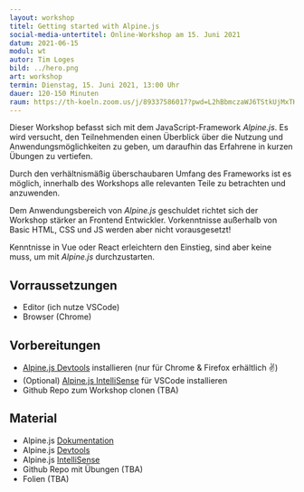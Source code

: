 ```yaml
---
layout: workshop
titel: Getting started with Alpine.js
social-media-untertitel: Online-Workshop am 15. Juni 2021
datum: 2021-06-15
modul: wt
autor: Tim Loges
bild: ../hero.png
art: workshop
termin: Dienstag, 15. Juni 2021, 13:00 Uhr
dauer: 120-150 Minuten 
raum: https://th-koeln.zoom.us/j/89337586017?pwd=L2hBbmczaWJ6TStkUjMxTHlRc0ZhUT09
---
```


Dieser Workshop befasst sich mit dem JavaScript-Framework *Alpine.js*. Es wird versucht, den Teilnehmenden einen Überblick über die Nutzung und Anwendungsmöglichkeiten zu geben, um daraufhin das Erfahrene in kurzen Übungen zu vertiefen.

Durch den verhältnismäßig überschaubaren Umfang des Frameworks ist es möglich, innerhalb des Workshops alle relevanten Teile zu betrachten und anzuwenden. 

Dem Anwendungsbereich von *Alpine.js* geschuldet richtet sich der Workshop stärker an Frontend Entwickler. Vorkenntnisse außerhalb von Basic HTML, CSS und JS werden aber nicht vorausgesetzt!

Kenntnisse in Vue oder React erleichtern den Einstieg, sind aber keine muss, um mit *Alpine.js* durchzustarten.

## Vorraussetzungen
- Editor (ich nutze VSCode)
- Browser (Chrome)

## Vorbereitungen
- [Alpine.js Devtools](https://github.com/alpine-collective/alpinejs-devtools) installieren (nur für Chrome & Firefox erhältlich ✌️)
- (Optional) [Alpine.js IntelliSense](https://marketplace.visualstudio.com/items?itemName=adrianwilczynski.alpine-js-intellisense) für VSCode installieren
- Github Repo zum Workshop clonen (TBA)

## Material

- Alpine.js [Dokumentation](https://github.com/alpinejs/alpine)
- Alpine.js [Devtools](https://github.com/alpine-collective/alpinejs-devtools)
- Alpine.js [IntelliSense](https://marketplace.visualstudio.com/items?itemName=adrianwilczynski.alpine-js-intellisense)
- Github Repo mit Übungen (TBA)
- Folien (TBA)
